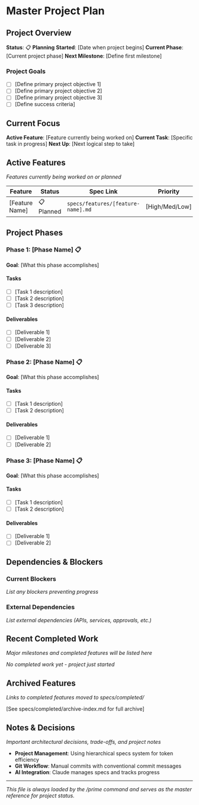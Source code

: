 # Master Project Plan

## Project Overview

**Status**: 📋 **Planning**
**Started**: [Date when project begins]
**Current Phase**: [Current project phase]
**Next Milestone**: [Define first milestone]

### Project Goals

- [ ] [Define primary project objective 1]
- [ ] [Define primary project objective 2]
- [ ] [Define primary project objective 3]
- [ ] [Define success criteria]

## Current Focus

**Active Feature**: [Feature currently being worked on]
**Current Task**: [Specific task in progress]
**Next Up**: [Next logical step to take]

## Active Features

_Features currently being worked on or planned_

| Feature        | Status     | Spec Link                          | Priority       | Owner      |
| -------------- | ---------- | ---------------------------------- | -------------- | ---------- |
| [Feature Name] | 📋 Planned | `specs/features/[feature-name].md` | [High/Med/Low] | [Assignee] |

## Project Phases

### Phase 1: [Phase Name] 📋

**Goal**: [What this phase accomplishes]

#### Tasks

- [ ] [Task 1 description]
- [ ] [Task 2 description]
- [ ] [Task 3 description]

#### Deliverables

- [ ] [Deliverable 1]
- [ ] [Deliverable 2]
- [ ] [Deliverable 3]

### Phase 2: [Phase Name] 📋

**Goal**: [What this phase accomplishes]

#### Tasks

- [ ] [Task 1 description]
- [ ] [Task 2 description]

#### Deliverables

- [ ] [Deliverable 1]
- [ ] [Deliverable 2]

### Phase 3: [Phase Name] 📋

**Goal**: [What this phase accomplishes]

#### Tasks

- [ ] [Task 1 description]
- [ ] [Task 2 description]

#### Deliverables

- [ ] [Deliverable 1]
- [ ] [Deliverable 2]

## Dependencies & Blockers

### Current Blockers

_List any blockers preventing progress_

### External Dependencies

_List external dependencies (APIs, services, approvals, etc.)_

## Recent Completed Work

_Major milestones and completed features will be listed here_

_No completed work yet - project just started_

## Archived Features

_Links to completed features moved to specs/completed/_

[See specs/completed/archive-index.md for full archive]

## Notes & Decisions

_Important architectural decisions, trade-offs, and project notes_

- **Project Management**: Using hierarchical specs system for token efficiency
- **Git Workflow**: Manual commits with conventional commit messages
- **AI Integration**: Claude manages specs and tracks progress

---

_This file is always loaded by the /prime command and serves as the master reference for project status._
